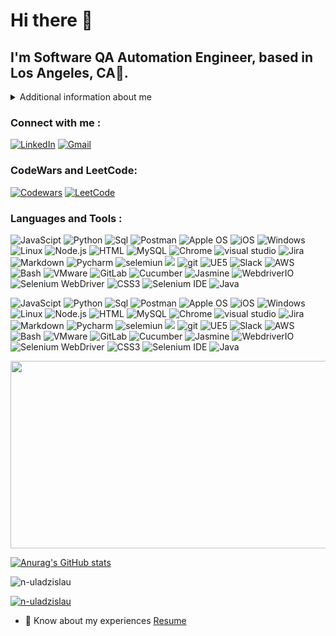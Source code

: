 # Hi there 👋

## I'm Software QA Automation Engineer, based in Los Angeles, CA🌇.

<details>
<summary>
Additional information about me
</summary>

* Quality Assurance Professional with more than 7 years in the field, actively seeking a challenging career
opportunity as a Software QA Automation Engineer within the dynamic information technology industry. Eager to
leverage my skills and abilities to drive professional growth while showcasing resourcefulness, innovation, and
adaptability in a challenging environment.

Skills
* Programming languages: Python, JavaScript, Java, HTML5, CSS3, SQL/MySQL, Bash
* Automation Testing Tools: Selenium WebDriver, Selenium IDE, Postman API, BrowserStack, WebdriverIO,
Jasmine, Cucumber
* Source control: Git, GitHub, GitLab, Bitbucket
* Test case management tools: Jira Zephyr, TestLink, TestRail, ALM/Quality Center
* Performance testing tools: GTMetrix, Lighthouse, SpeedLab, JMeter
* Security testing: Mozilla Observatory, Snyk
* Documentation tools: Confluence, MS Office, Google Drive, Swagger
* OS: Windows, MacOS, iOS, Android, Linux
* Other tools: Unreal Engine 5, Blender, Blueprints, Docker, Jenkins, VMware, VirtualBox,
* Cloud Services: AWS (Amazon Web Services)
 
* In my free time, I play Ice Hockey 🏒 and Soccer as well ⚽.	
</details>
   
### Connect with me : 
[![LinkedIn](https://img.shields.io/badge/-LinkedIn-090909?style=for-the-badge&logo=LinkedIn&logoColor=blue)](https://www.linkedin.com/in/n-uladzislau/)
[![Gmail](https://img.shields.io/badge/-Email-090909?style=for-the-badge&logo=Gmail&logoColor=rd)](mailto:uladzislaunovik7@gmail.com)

### CodeWars and LeetCode:
[![Codewars](https://img.shields.io/badge/Codewars-profile-%23FF0000)](https://www.codewars.com/users/novka) 
[![LeetCode](https://img.shields.io/badge/LeetCode-profile-%23FFA116)](https://leetcode.com/novka/)


### Languages and Tools :
![JavaScipt](https://img.shields.io/badge/-JavaScript-090909?style=for-the-badge&logo=JavaScript&logoColor=yellow)
![Python](https://img.shields.io/badge/-Python-090909?style=for-the-badge&logo=Python&logoColor=blue)
![Sql](https://img.shields.io/badge/-Sql-090909?style=for-the-badge&logo=Sql&logoColor=white)
![Postman](https://img.shields.io/badge/-postman-090909?style=for-the-badge&logo=postman&logoColor=orange)
![Apple OS](https://img.shields.io/badge/macOS-%23121011?style=for-the-badge&logo=apple&logoColor=%23FFFFFF)
![iOS](https://img.shields.io/badge/iOS-%23121011?style=for-the-badge&logo=ios&logoColor=%23FFFFFF)
![Windows](https://img.shields.io/badge/Windows_11-090909?style=for-the-badge&logo=windows&logoColor=blue)
![Linux](https://img.shields.io/badge/-Linux-090909?style=for-the-badge&logo=Linux&logoColor=white)
![Node.js](https://img.shields.io/badge/-node.js-090909?style=for-the-badge&logo=node.js&logoColor=Green)
![HTML](https://img.shields.io/badge/-HTML5-090909?style=for-the-badge&logo=HTML5&logoColor=orange)
![MySQL](https://img.shields.io/badge/-Mysql-090909?style=for-the-badge&logo=Mysql&logoColor=orange)
![Chrome](https://img.shields.io/badge/-Chrome_dev-090909?style=for-the-badge&logo=googlechrome&logoColor=darkred)
![visual studio](https://img.shields.io/badge/-Visual_studio-090909?style=for-the-badge&logo=Visualstudio&logoColor=blue)
![Jira](https://img.shields.io/badge/-Jira-090909?style=for-the-badge&logo=jira&logoColor=blue)
![Markdown](https://img.shields.io/badge/-Markdown-090909?style=for-the-badge&logo=Markdown&logoColor=gray)
![Pycharm](https://img.shields.io/badge/-pycharm-090909?style=for-the-badge&logo=pycharm&logoColor=yellow)
![selemiun](https://img.shields.io/badge/-selenium-090909?style=for-the-badge&logo=selenium&logoColor=darkred)
![](https://img.shields.io/badge/-Jira-090909?style=for-the-badge&logo=jira&logoColor=blue)
![git](https://img.shields.io/badge/-git-090909?style=for-the-badge&logo=git&logoColor=blue)
![UE5](https://img.shields.io/badge/-Unreal_engine-090909?style=for-the-badge&logo=unrealengine&logoColor=white)
![Slack](https://img.shields.io/badge/-Slack-090909?style=for-the-badge&logo=slack&logoColor=white)
![AWS](https://img.shields.io/badge/AWS-%23121011?style=for-the-badge&logo=amazon-aws&logoColor=%23FFD700)
![Bash](https://img.shields.io/badge/Bash-%23121011?style=for-the-badge&logo=gnu-bash)
![VMware](https://img.shields.io/badge/VMware-%23121011?style=for-the-badge&logo=vmware&logoColor=%23FFFFFF)
![GitLab](https://img.shields.io/badge/GitLab-%23121011?style=for-the-badge&logo=gitlab)
![Cucumber](https://img.shields.io/badge/Cucumber-%23121011?style=for-the-badge&logo=cucumber)
![Jasmine](https://img.shields.io/badge/Jasmine-%23121011?style=for-the-badge&logo=jasmine&logoColor=%23FFFFFF)
![WebdriverIO](https://img.shields.io/badge/WebdriverIO-%23121011?style=for-the-badge&logo=webdriverio)
![Selenium WebDriver](https://img.shields.io/badge/Selenium%20WebDriver-%23121011?style=for-the-badge&logo=selenium)
![CSS3](https://img.shields.io/badge/CSS3-%23121011?style=for-the-badge&logo=css3)
![Selenium IDE](https://img.shields.io/badge/Selenium%20IDE-%23121011?style=for-the-badge&logo=selenium)
![Java](https://img.shields.io/badge/Java-%23121011?style=for-the-badge&logo=java)




![JavaScipt](https://img.shields.io/badge/-JavaScript-23121011?style=for-the-badge&logo=JavaScript&logoColor=yellow)
![Python](https://img.shields.io/badge/-Python-23121011?style=for-the-badge&logo=Python&logoColor=blue)
![Sql](https://img.shields.io/badge/-Sql-23121011?style=for-the-badge&logo=Sql&logoColor=white)
![Postman](https://img.shields.io/badge/-postman-23121011?style=for-the-badge&logo=postman&logoColor=orange)
![Apple OS](https://img.shields.io/badge/macOS-23121011?style=for-the-badge&logo=apple&logoColor=%23FFFFFF)
![iOS](https://img.shields.io/badge/iOS-23121011?style=for-the-badge&logo=ios&logoColor=%23FFFFFF)
![Windows](https://img.shields.io/badge/Windows_11-23121011?style=for-the-badge&logo=windows&logoColor=blue)
![Linux](https://img.shields.io/badge/-Linux-23121011?style=for-the-badge&logo=Linux&logoColor=white)
![Node.js](https://img.shields.io/badge/-node.js-23121011?style=for-the-badge&logo=node.js&logoColor=Green)
![HTML](https://img.shields.io/badge/-HTML5-23121011?style=for-the-badge&logo=HTML5&logoColor=orange)
![MySQL](https://img.shields.io/badge/-Mysql-23121011?style=for-the-badge&logo=Mysql&logoColor=orange)
![Chrome](https://img.shields.io/badge/-Chrome_dev-23121011?style=for-the-badge&logo=googlechrome&logoColor=darkred)
![visual studio](https://img.shields.io/badge/-Visual_studio-23121011?style=for-the-badge&logo=Visualstudio&logoColor=blue)
![Jira](https://img.shields.io/badge/-Jira-23121011?style=for-the-badge&logo=jira&logoColor=blue)
![Markdown](https://img.shields.io/badge/-Markdown-23121011?style=for-the-badge&logo=Markdown&logoColor=gray)
![Pycharm](https://img.shields.io/badge/-pycharm-23121011?style=for-the-badge&logo=pycharm&logoColor=yellow)
![selemiun](https://img.shields.io/badge/-selenium-23121011?style=for-the-badge&logo=selenium&logoColor=darkred)
![](https://img.shields.io/badge/-Jira-23121011?style=for-the-badge&logo=jira&logoColor=blue)
![git](https://img.shields.io/badge/-git-23121011?style=for-the-badge&logo=git&logoColor=blue)
![UE5](https://img.shields.io/badge/-Unreal_engine-23121011?style=for-the-badge&logo=unrealengine&logoColor=white)
![Slack](https://img.shields.io/badge/-Slack-23121011?style=for-the-badge&logo=slack&logoColor=white)
![AWS](https://img.shields.io/badge/AWS-23121011?style=for-the-badge&logo=amazon-aws&logoColor=%23FFD700)
![Bash](https://img.shields.io/badge/Bash-23121011?style=for-the-badge&logo=gnu-bash)
![VMware](https://img.shields.io/badge/VMware-23121011?style=for-the-badge&logo=vmware&logoColor=%23FFFFFF)
![GitLab](https://img.shields.io/badge/GitLab-23121011?style=for-the-badge&logo=gitlab)
![Cucumber](https://img.shields.io/badge/Cucumber-23121011?style=for-the-badge&logo=cucumber)
![Jasmine](https://img.shields.io/badge/Jasmine-23121011?style=for-the-badge&logo=jasmine&logoColor=%23FFFFFF)
![WebdriverIO](https://img.shields.io/badge/WebdriverIO-23121011?style=for-the-badge&logo=webdriverio)
![Selenium WebDriver](https://img.shields.io/badge/Selenium%20WebDriver-23121011?style=for-the-badge&logo=selenium)
![CSS3](https://img.shields.io/badge/CSS3-232F3E?style=for-the-badge&logo=css3)
![Selenium IDE](https://img.shields.io/badge/Selenium%20IDE-23121011?style=for-the-badge&logo=selenium)
![Java](https://img.shields.io/badge/Java-23121011?style=for-the-badge&logo=java)










<img src= https://media.giphy.com/media/ko7twHhomhk8E/giphy.gif width="800" height="300" >



























[![Anurag's GitHub stats](https://github-readme-stats.vercel.app/api?username=N-Uladzislau&theme=gotham&show_icons=true&)](https://github.com/anuraghazra/github-readme-stats)




<p align="left"> <img src="https://komarev.com/ghpvc/?username=n-uladzislau&label=Profile%20views&color=0e75b6&style=flat" alt="n-uladzislau" /> </p>

<p align="left"> <a href="https://github.com/ryo-ma/github-profile-trophy"><img src="https://github-profile-trophy.vercel.app/?username=n-uladzislau" alt="n-uladzislau" /></a> </p>


- 📄 Know about my experiences [Resume](https://drive.google.com/file/d/19GNCPkXhyqjBfVbimPdi-FQIWcDdNwqY/view)


<!--
**N-Uladzislau/N-Uladzislau** is a ✨ _special_ ✨ repository because its `README.md` (this file) appears on your GitHub profile.

Here are some ideas to get you started:

- 🔭 I’m currently working on ...







-->

